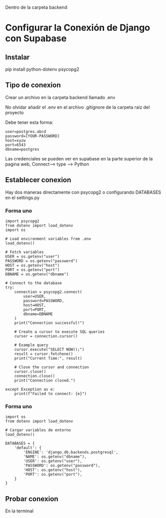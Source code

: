 Dentro de la carpeta backend

# Configurar la Conexión de Django con Supabase

## Instalar 

pip install python-dotenv psycopg2

## Tipo de conexion

Crear un archivo en la carpeta backend llamado .env

No olvidar añadir el .env en el archivo .gitignore de 
la carpeta raiz del proyecto

Debe tener esta forma:

```
user=postgres.abcd
password=[YOUR-PASSWORD] 
host=xyzw
port=6543
dbname=postgres
```
Las credenciales se pueden ver en supabase en la parte 
superior de la pagina web, Connect--> type --> Python

## Establecer conexion 

Hay dos maneras directamente con psycopg2 o configurando 
DATABASES en el settings.py

### Forma uno

```
import psycopg2
from dotenv import load_dotenv
import os

# Load environment variables from .env
load_dotenv()

# Fetch variables
USER = os.getenv("user")
PASSWORD = os.getenv("password")
HOST = os.getenv("host")
PORT = os.getenv("port")
DBNAME = os.getenv("dbname")

# Connect to the database
try:
    connection = psycopg2.connect(
        user=USER,
        password=PASSWORD,
        host=HOST,
        port=PORT,
        dbname=DBNAME
    )
    print("Connection successful!")
    
    # Create a cursor to execute SQL queries
    cursor = connection.cursor()
    
    # Example query
    cursor.execute("SELECT NOW();")
    result = cursor.fetchone()
    print("Current Time:", result)

    # Close the cursor and connection
    cursor.close()
    connection.close()
    print("Connection closed.")

except Exception as e:
    print(f"Failed to connect: {e}")
```

### Forma uno

```
import os
from dotenv import load_dotenv

# Cargar variables de entorno
load_dotenv()

DATABASES = {
    'default': {
        'ENGINE': 'django.db.backends.postgresql',
        'NAME': os.getenv("dbname"),
        'USER': os.getenv("user"),
        'PASSWORD': os.getenv("password"),
        'HOST': os.getenv("host"),
        'PORT': os.getenv("port"),
    }
}
```

## Probar conexion

En la terminal